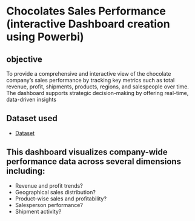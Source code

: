 # Chocolates Sales Performance (interactive Dashboard creation using Powerbi)
## objective
To provide a comprehensive and interactive view of the chocolate company’s sales performance by tracking key metrics such as total revenue, profit, shipments, products, regions, and salespeople over time. The dashboard supports strategic decision-making by offering real-time, data-driven insights
## Dataset used
- <a href="https://github.com/praveen-0912/Chocolate-shipments-data-analysis-dashboard/blob/main/sample-chocolate-shipments-data-all-Apr-2025.xlsx">Dataset</a>

## This dashboard visualizes company-wide performance data across several dimensions including:
- Revenue and profit trends?
- Geographical sales distribution?
- Product-wise sales and profitability?
- Salesperson performance?
- Shipment activity?

